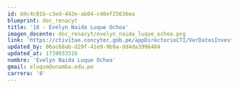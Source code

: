 ```yaml
---
id: b9c4c01b-c3ed-442e-ab04-c40ef25636ea
blueprint: doc_renacyt
title: '18 - Evelyn Naida Luque Ochoa'
imagen_docente: doc_renacyt/evelyn_naida_luque_ochoa.png
link: 'https://ctivitae.concytec.gob.pe/appDirectorioCTI/VerDatosInvestigador.do?id_investigador=21944'
updated_by: 06ac68ab-d29f-41e9-9b9a-dd4da3996484
updated_at: 1739933316
nombre: 'Evelyn Naida Luque Ochoa'
gmail: eluque@unamba.edu.pe
carrera: '6'
---
```

